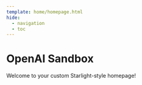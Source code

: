 ```yaml
---
template: home/homepage.html
hide:
  - navigation
  - toc
---
```


# OpenAI Sandbox

Welcome to your custom Starlight-style homepage!
